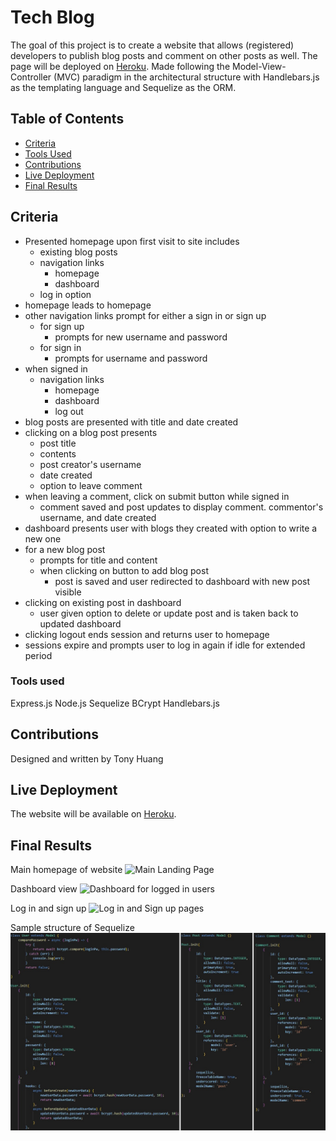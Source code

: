 # Tech Blog
The goal of this project is to create a website that allows (registered) developers to publish blog posts and comment on other posts as well. The page will be deployed on <a href="#" target="_blank">Heroku</a>. Made following the Model-View-Controller (MVC) paradigm in the architectural structure with Handlebars.js as the templating language and Sequelize as the ORM.

## Table of Contents
* [Criteria](#criteria)
* [Tools Used](#tools-used)
* [Contributions](#contributions)
* [Live Deployment](#live-deployment)
* [Final Results](#final-result)

## Criteria
* Presented homepage upon first visit to site includes
    * existing blog posts
    * navigation links
        * homepage
        * dashboard
    * log in option
* homepage leads to homepage
* other navigation links prompt for either a sign in or sign up
    * for sign up
        * prompts for new username and password
    * for sign in
        * prompts for username and password
* when signed in
    * navigation links
        * homepage
        * dashboard
        * log out
* blog posts are presented with title and date created
* clicking on a blog post presents
    * post title
    * contents
    * post creator's username
    * date created
    * option to leave comment
* when leaving a comment, click on submit button while signed in
    * comment saved and post updates to display comment. commentor's username, and date created
* dashboard presents user with blogs they created with option to write a new one
* for a new blog post
    * prompts for title and content
    * when clicking on button to add blog post
        * post is saved and user redirected to dashboard with new post visible
* clicking on existing post in dashboard
    * user given option to delete or update post and is taken back to updated dashboard
* clicking logout ends session and returns user to homepage
* sessions expire and prompts user to log in again if idle for extended period

### Tools used
Express.js
Node.js
Sequelize
BCrypt
Handlebars.js

## Contributions
Designed and written by Tony Huang

## Live Deployment
The website will be available on <a href="#" target="_blank">Heroku</a>.

## Final Results
Main homepage of website
<img src='' alt='Main Landing Page'/>

Dashboard view
<img src='' alt='Dashboard for logged in users'/>

Log in and sign up
<img src='' alt='Log in and Sign up pages'/>

Sample structure of Sequelize
<img src='./assets/img/Data_Models.jpg' alt='View of Blog model in Sequelize'/>